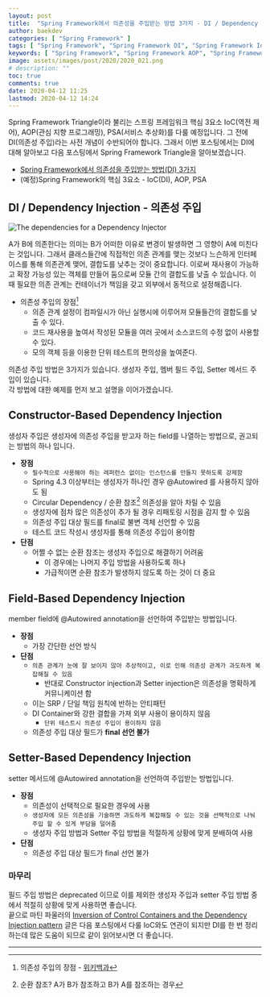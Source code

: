 ```yaml
---
layout: post
title:  "Spring Framework에서 의존성을 주입받는 방법 3가지 - DI / Dependency Injection"
author: baekdev
categories: [ "Spring Framework" ]
tags: [ "Spring Framework", "Spring Framework DI", "Spring Framework IoC" ]
keywords: [ "Spring Framework", "Spring Framework AOP", "Spring Framework IoC", "Spring Framework PSA", "Spring Framework DI", "스프링 IoC", "스프링 AOP", "스프링 PSA" ]
image: assets/images/post/2020/2020_021.png  
# description: ""  
toc: true
comments: true  
date: 2020-04-12 11:25  
lastmod: 2020-04-12 14:24   
---   
```


Spring Framework Triangle이라 불리는 스프링 프레임워크 핵심 3요소 IoC(역전 제어), AOP(관심 지향 프로그래밍), PSA(서비스 추상화)를 다룰 예정입니다. 
그 전에 DI(의존성 주입)라는 사전 개념이 수반되어야 합니다. 그래서 이번 포스팅에서는 DI에 대해 알아보고 다음 포스팅에서 Spring Framework Triangle을 알아보겠습니다.  

- <a href="{{site.url}}{{site.baseUrl}}/post/21" target="_blank">Spring Framework에서 의존성을 주입받는 방법(DI) 3가지</a>  
- (예정)Spring Framework의 핵심 3요소 - IoC(DI), AOP, PSA  


## DI / Dependency Injection - 의존성 주입  

![The dependencies for a Dependency Injector](https://martinfowler.com/articles/injection/injector.gif)  

A가 B에 의존한다는 의미는 B가 어떠한 이유로 변경이 발생하면 그 영향이 A에 미친다는 것입니다. 그래서 클래스들간에 직접적인 의존 관계를 맺는 것보다 느슨하게 인터페이스를 통해 의존관계 맺어, 결합도를 낮추는 것이 중요합니다. 이로써 재사용이 가능하고 확장 가능성 있는 객체를 만들어 둠으로써 모듈 간의 결합도를 낮출 수 있습니다. 이때 필요한 의존 관계는 컨테이너가 책임을 갖고 외부에서 동적으로 설정해줍니다.  

- 의존성 주입의 장점[^1] 
    - 의존 관계 설정이 컴파일시가 아닌 실행시에 이루어져 모듈들간의 결합도를 낮출 수 있다.  
    - 코드 재사용을 높여서 작성된 모듈을 여러 곳에서 소스코드의 수정 없이 사용할 수 있다.  
    - 모의 객체 등을 이용한 단위 테스트의 편의성을 높여준다.  
 
의존성 주입 방법은 3가지가 있습니다. 생성자 주입, 멤버 필드 주입, Setter 메서드 주입이 있습니다.  
각 방법에 대한 예제를 먼저 보고 설명을 이어가겠습니다.  

<script src="https://gist.github.com/baekdev/29377a1adf6eb7e93c8aa26fdaec5b28.js"></script>  
 
## Constructor-Based Dependency Injection  
생성자 주입은 생성자에 의존성 주입을 받고자 하는 field를 나열하는 방법으로, 권고되는 방법의 하나 입니다.  

- **장점**  
    - `필수적으로 사용해야 하는 레퍼런스 없이는 인스턴스를 만들지 못하도록 강제함`    
    - Spring 4.3 이상부터는 생성자가 하나인 경우 @Autowired 를 사용하지 않아도 됨  
    - Circular Dependency / 순환 참조[^2] 의존성을 알아 차릴 수 있음  
    - 생성자에 점차 많은 의존성이 추가 될 경우 리패토링 시점을 감지 할 수 있음  
    - 의존성 주입 대상 필드를 final로 불변 객체 선언할 수 있음  
    - 테스트 코드 작성시 생성자를 통해 의존성 주입이 용이함  
- **단점**
    - 어쩔 수 없는 순환 참조는 생성자 주입으로 해결하기 어려움   
        - 이 경우에는 나머지 주입 방법을 사용하도록 하나  
        - 가급적이면 순환 참조가 발생하지 않도록 하는 것이 더 중요  

## Field-Based Dependency Injection  
member field에 @Autowired annotation을 선언하여 주입받는 방법입니다.    

- **장점** 
    - 가장 간단한 선언 방식  
- **단점**  
    - `의존 관계가 눈에 잘 보이지 않아 추상적이고, 이로 인해 의존성 관계가 과도하게 복잡해질 수 있음`  
        - 반대로 Constructor injection과 Setter injection은 의존성을 명확하게 커뮤니케이션 함
    - 이는 SRP / 단일 책임 원칙에 반하는 안티패턴    
    - DI Container와 강한 결합을 가져 외부 사용이 용이하지 않음
        - `단위 테스트시 의존성 주입이 용이하지 않음`  
    - 의존성 주입 대상 필드가 **final 선언 불가**  

## Setter-Based Dependency Injection   
setter 메서드에 @Autowired annotation을 선언하여 주입받는 방법입니다.    

- **장점**  
    - 의존성이 선택적으로 필요한 경우에 사용
    - `생성자에 모든 의존성을 기술하면 과도하게 복잡해질 수 있는 것을 선택적으로 나눠 주입 할 수 있게 부담을 덜어줌`  
    - 생성자 주입 방법과 Setter 주입 방법을 적절하게 상황에 맞게 분배하여 사용        
- **단점**  
    - 의존성 주입 대상 필드가 final 선언 불가  


### 마무리  

필드 주입 방법은 deprecated 이므로 이를 제외한 생성자 주입과 setter 주입 방법 중에서 적절히 상황에 맞게 사용하면 좋습니다.  
끝으로 마틴 파울러의 <a href="https://martinfowler.com/articles/injection.html" target="_blank">Inversion of Control Containers and the Dependency Injection pattern</a> 글은 다음 포스팅에서 다룰 IoC와도 연관이 되지만 DI를 한 번 정리하는데 많은 도움이 되므로 같이 읽어보시면 더 좋습니다.    

---  
[^1]: 의존성 주입의 장점 - <a href="https://ko.wikipedia.org/wiki/%EC%9D%98%EC%A1%B4%EC%84%B1_%EC%A3%BC%EC%9E%85" target="_blank">위키백과</a>    
[^2]: 순환 참조? A가 B가 참조하고 B가 A를 참조하는 경우    